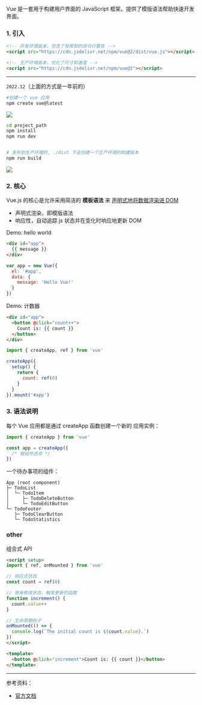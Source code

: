 
Vue 是一套用于构建用户界面的 JavaScript 框架。提供了模版语法帮助快速开发界面。

### 1. 引入
```html
<!-- 开发环境版本，包含了有帮助的命令行警告 -->
<script src="https://cdn.jsdelivr.net/npm/vue@2/dist/vue.js"></script>
```

```html
<!-- 生产环境版本，优化了尺寸和速度 -->
<script src="https://cdn.jsdelivr.net/npm/vue@2"></script>
```

-------------------------

`2022.12`（上面的方式是一年前的）

```bash
#创建一个 vue 应用
npm create vue@latest
```

<img src="https://img-1301102143.cos.ap-beijing.myqcloud.com/20221228020404.png">


```bash
cd project_path
npm install
npm run dev


# 发布到生产环境时, ./dist 下会创建一个生产环境的构建版本
npm run build
```

<img src="https://img-1301102143.cos.ap-beijing.myqcloud.com/20221228022153.png">

### 2. 核心

Vue.js 的核心是允许采用简洁的 **模板语法** 来 <u> 声明式地将数据渲染进 DOM</u>

- 声明式渲染，即模版语法
- 响应性，自动追踪 js 状态并在变化时响应地更新 DOM




Demo: hello world

```html
<div id="app">
  {{ message }}
</div>
```

```js
var app = new Vue({
  el: '#app',
  data: {
    message: 'Hello Vue!'
  }
})
```

Demo: 计数器

```html
<div id="app">
  <button @click="count++">
    Count is: {{ count }}
  </button>
</div>
```

```js
import { createApp, ref } from 'vue'

createApp({
  setup() {
    return {
      count: ref(0)
    }
  }
}).mount('#app')
```












### 3. 语法说明

每个 Vue 应用都是通过 createApp 函数创建一个新的 应用实例：

```js
import { createApp } from 'vue'

const app = createApp({
  /* 根组件选项 */
})
```

一个待办事项的组件：

```
App (root component)
├─ TodoList
│  └─ TodoItem
│     ├─ TodoDeleteButton
│     └─ TodoEditButton
└─ TodoFooter
   ├─ TodoClearButton
   └─ TodoStatistics
```

### other

组合式 API 

```html
<script setup>
import { ref, onMounted } from 'vue'

// 响应式状态
const count = ref(0)

// 用来修改状态、触发更新的函数
function increment() {
  count.value++
}

// 生命周期钩子
onMounted(() => {
  console.log(`The initial count is ${count.value}.`)
})
</script>

<template>
  <button @click="increment">Count is: {{ count }}</button>
</template>
```







--------------

参考资料：
- [官方文档](https://cn.vuejs.org/guide/introduction.html)

